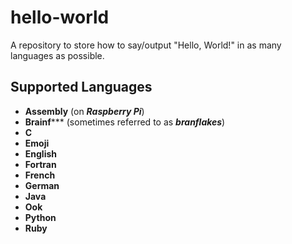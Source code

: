 # hello-world
A repository to store how to say/output "Hello, World!" in as many languages as possible.

## Supported Languages
* **Assembly** (on _**Raspberry Pi**_)
* **Brainf***** (sometimes referred to as _**branflakes**_)
* **C**
* **Emoji**
* **English**
* **Fortran**
* **French**
* **German**
* **Java**
* **Ook**
* **Python**
* **Ruby**
